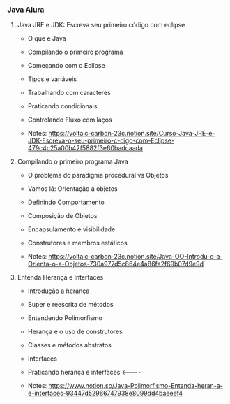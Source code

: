 ### Java Alura ###



1. Java JRE e JDK: Escreva seu primeiro código com eclípse

   * O que é Java
   * Compilando o primeiro programa
   * Começando com o Eclípse
   * Tipos e variáveis
   * Trabalhando com caracteres
   * Praticando condicionais
   * Controlando Fluxo com laços

   * Notes: https://voltaic-carbon-23c.notion.site/Curso-Java-JRE-e-JDK-Escreva-o-seu-primeiro-c-digo-com-Eclipse-479c4c25a00b42f5882f3e60badcaada

     

2. Compilando o primeiro programa Java

   * O problema do paradigma procedural vs Objetos
   * Vamos lá: Orientação a objetos 
   * Definindo Comportamento 
   * Composição de Objetos 
   * Encapsulamento e visibilidade 
   * Construtores e membros estáticos

   * Notes: https://voltaic-carbon-23c.notion.site/Java-OO-Introdu-o-a-Orienta-o-a-Objetos-730a977d5c864e4a86fa2f69b07d9e9d

3. Entenda Herança e Interfaces

   * Introdução a herança
   * Super e reescrita de métodos 
   * Entendendo Polimorfismo
   * Herança e o uso de construtores 
   * Classes e métodos abstratos 
   * Interfaces 
   * Praticando herança e interfaces <----
   
   * Notes: https://www.notion.so/Java-Polimorfismo-Entenda-heran-a-e-interfaces-93447d52966747938e8099dd4baeeef4

